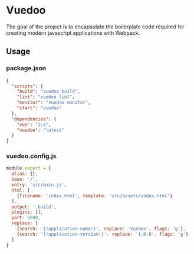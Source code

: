 # Vuedoo

The goal of the project is to encapsulate the boilerplate code required for creating modern javascript applications with Webpack.

## Usage

### package.json

```json
{
  "scripts": {
    "build": "vuedoo build",
    "lint": "vuedoo lint",
    "monitor": "vuedoo monitor",
    "start": "vuedoo"
  },
  "dependencies": {
    "vue": "2.x",
    "vuedoo": "latest"
  }
}
```

### vuedoo.config.js

```javascript
module.export = {
  alias: {},
  base: '/',
  entry: 'src/main.js',
  html: [
    {filename: 'index.html', template: 'src/assets/index.html'}
  ],
  output: '.build',
  plugins: [],
  port: 5000,
  replace: [
    {search: '{!application-name!}', replace: 'Vuedoo', flags: 'g'},
    {search: '{!application-version!}', replace: '1.0.0', flags: 'g'}
  ]
}
```
